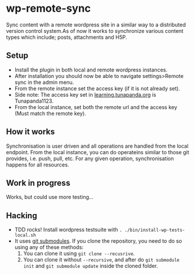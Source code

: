 # wp-remote-sync
Sync content with a remote wordpress site in a similar way to a distributed version control system.As of now it works to synchronize various content types which include; posts, attachments and H5P. 

## Setup
* Install the plugin in both local and remote wordpress instances.
* After installation you should now be able to navigate settings>Remote sync in the admin menu.
* From the remote instance set the access key (if it is not already set). 
* Side note: The access key set in <a href="http://learning.tunapanda.org">learning.tunapanda.org</a> is Tunapanda1123.
* From the local instance, set both the remote url and the access key (Must match the remote key).


## How it works
Synchronisation is user driven and all operations are handled from the local endpoint. From the local instance, you can do operateins similar to those git provides, i.e. push, pull, etc. For any given operation, synchronisation happens for all resources. 

## Work in progress
Works, but could use more testing...

## Hacking
* TDD rocks!
  Install wordpress testsuite with `. ./bin/install-wp-tests-local.sh`
* It uses [git submodules](https://git-scm.com/book/en/v2/Git-Tools-Submodules). If you clone the repository, you need to do so using any of these methods:
    1. You can clone it using `git clone --recusrive`.
    2. You can clone it without `--recursive`, and after do `git submodule init` and `git submodule update` inside the
       cloned folder.
